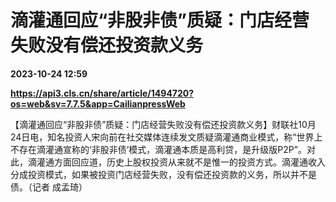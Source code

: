 # 滴灌通回应“非股非债”质疑：门店经营失败没有偿还投资款义务

**2023-10-24 12:59**

**https://api3.cls.cn/share/article/1494720?os=web&sv=7.7.5&app=CailianpressWeb**

【滴灌通回应“非股非债”质疑：门店经营失败没有偿还投资款义务】财联社10月24日电，知名投资人宋向前在社交媒体连续发文质疑滴灌通商业模式，称“世界上不存在滴灌通宣称的‘非股非债’模式，滴灌通本质是高利贷，是升级版P2P”。对此，滴灌通方面回应道，历史上股权投资从来就不是惟一的投资方式。滴灌通收入分成投资模式，如果被投资门店经营失败，没有偿还投资款的义务，所以并不是债。（记者 成孟琦）